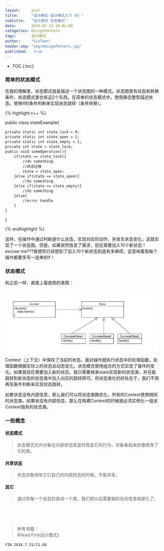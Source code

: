 ```yaml
---
layout:     post
title:      "设计模式-设计模式入门（4）"
subtitle:   "设计原则 状态模式"
date:       2016-07-23 10:01:00
categories: DesignPattern
tags:       设计模式
author:     "SixTeen"
header-img: "img/designPattern.jpg"
published:   true
---
```


* TOC
{:toc}

### 简单的状态模式

在我的理解里，状态模式就是描述一个状态图的一种模式。状态图里有状态和转换条件，状态模式里也有这2个东西。在简单的状态模式中，使用静态整型描述状态，使用if的条件判断来实现状态跳转（条件转换）。

{% highlight c++ %}

public class stateExample{

    private static int state_lock = 0;
    private static int state_open = 1;
    private static int state_empty = 2;
    private int state = state_lock;
    public void someOperation(){
        if(state == state_lock){
            //do something
            //状态迁移
            state = state_open;
        }else if(state == state_open){
            //do something
        }else if(state == state_empty){
            //do something
        }else{
            //error handle
        }
    }
}

{% endhighlight %}

这样，在操作中通过判断是什么状态，实现对应的动作，并发生状态变化，这就实现了一个状态图。但是，如果突然改变了需求，现在需要加入10个新状态！excuse me???我想你已经想到了加入10个新状态到底有多麻烦，这意味着我每个操作都要多写一连串的if！

### 状态模式

和之前一样，直接上最直观的类图：

![](/img/unity3d/daylearning/7.25/class.png)

Context（上下文）中保存了当前的状态，面对操作就执行状态中的处理函数，处理函数根据实际上的状态会动态变化。状态模式使用组合的方式实现了操作的变化。如果我现在需要加入新的状态，我只需要继承state实现新的状态类，并在能跳转到新状态的状态类中加入对应的跳转即可。将状态类化的好处在于，我们不用再写条件判断来实现状态跳转。

如果状态没有内部信息，那么我们可以将状态类静态化，所有的Context使用相同的状态类。如果状态有内部信息，那么在构建Context的时候就必须实例化一组该Context独有的状态类。

### 一些概念

#### 状态模式

> 状态模式允许对象在内部状态改变时改变它的行为，对象看起来好像修改了它的类。

#### 共享状态

> 状态对象持有它们自己的内部状态的时候，不能共享。

#### 其它

> 通过将每一个状态封装进一个类，我们把以后需要做的任何改变局部化了。


<br/><br/><br/>

>参考书籍：<br/>《Head First设计模式》

    FIN 2016.7.31/11.04


